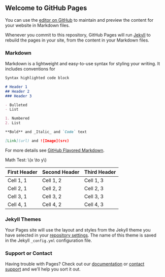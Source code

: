 ## Welcome to GitHub Pages

You can use the [editor on GitHub](https://github.com/Murray2061/murray2061.github.io/edit/master/README.md) to maintain and preview the content for your website in Markdown files.

Whenever you commit to this repository, GitHub Pages will run [Jekyll](https://jekyllrb.com/) to rebuild the pages in your site, from the content in your Markdown files.

### Markdown

Markdown is a lightweight and easy-to-use syntax for styling your writing. It includes conventions for

```markdown
Syntax highlighted code block

# Header 1
## Header 2
### Header 3

- Bulleted
- List

1. Numbered
2. List

**Bold** and _Italic_ and `Code` text

[Link](url) and ![Image](src)
```

For more details see [GitHub Flavored Markdown](https://guides.github.com/features/mastering-markdown/).

Math Test: \\(x \to y\\)

First Header | Second Header | Third Header
--------------|----------------|----
Cell 1, 1 | Cell 1, 2 | Cell 1, 3
Cell 2, 1 | Cell 2, 2 | Cell 2, 3
Cell 3, 1 | Cell 3, 2 | Cell 3, 3
Cell 4, 1 | Cell 4, 2 | Cell 4, 3

### Jekyll Themes

Your Pages site will use the layout and styles from the Jekyll theme you have selected in your [repository settings](https://github.com/Murray2061/murray2061.github.io/settings). The name of this theme is saved in the Jekyll `_config.yml` configuration file.

### Support or Contact

Having trouble with Pages? Check out our [documentation](https://help.github.com/categories/github-pages-basics/) or [contact support](https://github.com/contact) and we’ll help you sort it out.
